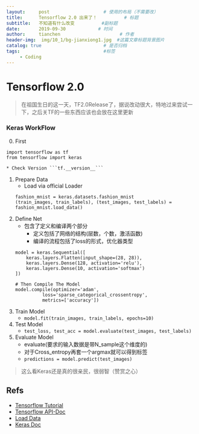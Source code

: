 ```yaml
---
layout:     post                    # 使用的布局（不需要改）
title:      Tensorflow 2.0 出来了！          # 标题 
subtitle:   不知道有什么改变          #副标题
date:       2019-09-30            # 时间
author:     tianchen                      # 作者
header-img:  img/10_1/bg-jianxiong1.jpg  #这篇文章标题背景图片  
catalog: true                       # 是否归档
tags:                               #标签
     - Coding
---
```

# Tensorflow 2.0

> 在祖国生日的这一天，TF2.0Release了，据说改动很大，特地过来尝试一下，之后关TF的一些东西应该也会放在这里更新

### Keras WorkFlow
0. First 
```
import tensorflow as tf
from tensorflow import keras
```
    * Check Version ```tf.__version__```
1. Prepare Data
    * Load via official Loader
    ```
    fashion_mnist = keras.datasets.fashion_mnist    
    (train_images, train_labels), (test_images, test_labels) = fashion_mnist.load_data()
    ```
2. Define Net
    * 包含了定义和编译两个部分
        * 定义包括了网络的结构(层数，个数，激活函数)
        * 编译的流程包括了loss的形式，优化器类型
    ```
    model = keras.Sequential([
        keras.layers.Flatten(input_shape=(28, 28)),
        keras.layers.Dense(128, activation='relu'),
        keras.layers.Dense(10, activation='softmax')
    ])

    # Then Compile The Model
    model.compile(optimizer='adam',
              loss='sparse_categorical_crossentropy',
              metrics=['accuracy'])
    ```
3. Train Model
    * ```model.fit(train_images, train_labels, epochs=10)```
4. Test Model
    * ```test_loss, test_acc = model.evaluate(test_images, test_labels)```
5. Evaluate Model   
    * evaluate(要求的输入数据是带N_sample这个维度的)
    * 对于Cross_entropy再套一个argmax就可以得到标签
    * ```predictions = model.predict(test_images)```

> 这么看Keras还是真的很亲民，很弱智（赞赏之心）

## Refs
* [Tensorflow Tutorial](https://www.tensorflow.org/tutorials/keras/classification)
* [Tensorflow API-Doc](https://www.tensorflow.org/api_docs/)
* [Load Data](https://www.tensorflow.org/tutorials/load_data/csv)
* [Keras Doc](https://www.tensorflow.org/guide/keras/overview)